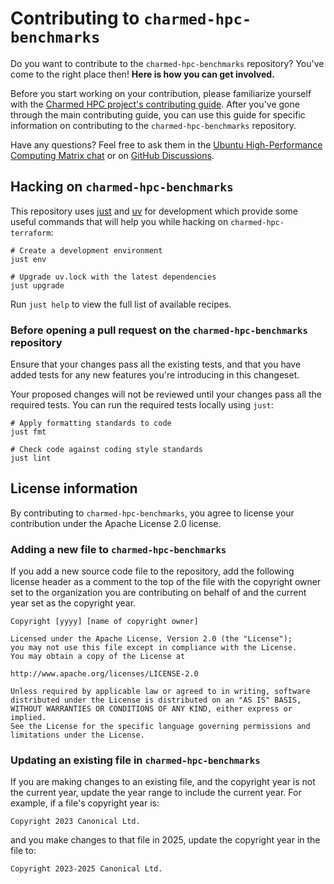 # Contributing to `charmed-hpc-benchmarks`

Do you want to contribute to the `charmed-hpc-benchmarks` repository? You've come to the right place then!
__Here is how you can get involved.__

Before you start working on your contribution, please familiarize yourself with the [Charmed
HPC project's contributing guide]. After you've gone through the main contributing guide,
you can use this guide for specific information on contributing to the `charmed-hpc-benchmarks` repository.

Have any questions? Feel free to ask them in the [Ubuntu High-Performance Computing Matrix chat]
or on [GitHub Discussions].

[Charmed HPC project's contributing guide]: https://github.com/charmed-hpc/docs/blob/main/CONTRIBUTING.md
[Ubuntu High-Performance Computing Matrix chat]: https://matrix.to/#/#hpc:ubuntu.com
[GitHub Discussions]: https://github.com/orgs/charmed-hpc/discussions/categories/support

## Hacking on `charmed-hpc-benchmarks`

This repository uses [just](https://github.com/casey/just) and [uv](https://github.com/astral-sh/uv) for development
which provide some useful commands that will help
you while hacking on `charmed-hpc-terraform`:

```shell
# Create a development environment
just env

# Upgrade uv.lock with the latest dependencies
just upgrade
```

Run `just help` to view the full list of available recipes.

### Before opening a pull request on the `charmed-hpc-benchmarks` repository

Ensure that your changes pass all the existing tests, and that you have added tests
for any new features you're introducing in this changeset.

Your proposed changes will not be reviewed until your changes pass all the
required tests. You can run the required tests locally using `just`:

```shell
# Apply formatting standards to code
just fmt

# Check code against coding style standards
just lint
```

## License information

By contributing to `charmed-hpc-benchmarks`, you agree to license your contribution under
the Apache License 2.0 license.



### Adding a new file to `charmed-hpc-benchmarks`

If you add a new source code file to the repository, add the following license header
as a comment to the top of the file with the copyright owner set to the organization
you are contributing on behalf of and the current year set as the copyright year.

```text
Copyright [yyyy] [name of copyright owner]

Licensed under the Apache License, Version 2.0 (the "License");
you may not use this file except in compliance with the License.
You may obtain a copy of the License at

http://www.apache.org/licenses/LICENSE-2.0

Unless required by applicable law or agreed to in writing, software
distributed under the License is distributed on an "AS IS" BASIS,
WITHOUT WARRANTIES OR CONDITIONS OF ANY KIND, either express or implied.
See the License for the specific language governing permissions and
limitations under the License.
```

### Updating an existing file in `charmed-hpc-benchmarks`

If you are making changes to an existing file, and the copyright year is not the current year,
update the year range to include the current year. For example, if a file's copyright year is:

```text
Copyright 2023 Canonical Ltd.
```

and you make changes to that file in 2025, update the copyright year in the file to:

```text
Copyright 2023-2025 Canonical Ltd.
```
